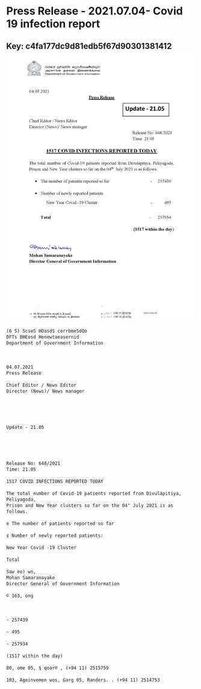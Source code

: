 # Press Release - 2021.07.04- Covid 19 infection report 
Key: c4fa177dc9d81edb5f67d90301381412 
![img](img/c4fa177dc9d81edb5f67d90301381412.jpg)
---
```
(6 S) ScseS HOasdS cerrbmeSdQo
DFTs BHEosd Henewtaeasernid
Department of Government Information

 

04.07.2021
Press Release

Chief Editor / News Editor
Director (News)/ News manager

 

 

Update - 21.05

 

 

Release No: 648/2021
Time: 21.05

1517 COVID INFECTIONS REPORTED TODAY

The total number of Covid-19 patients reported from Divulapitiya, Peliyagoda,
Prison and New Year clusters so far on the 04" July 2021 is as follows.

e The number of patients reported so far

¢ Number of newly reported patients:

New Year Covid -19 Cluster

Total

Saw eo) wn,
Mohan Samaranayake
Director General of Government Information

© 163, ong

 

- 257439

- 495

- 257934

(1517 within the day)

00, ome 05, § qoar® , (+94 11) 2515759

103, Ageinvemen wos, Garg 05, Randers. . (+94 11) 2514753

```
